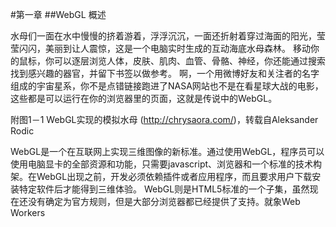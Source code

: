#第一章
##WebGL 概述

水母们一面在水中慢慢的挤着游着，浮浮沉沉，一面还折射着穿过海面的阳光，莹莹闪闪，美丽到让人震惊，这是一个电脑实时生成的互动海底水母森林。
移动你的鼠标，你可以逐层浏览人体，皮肤、肌肉、血管、骨骼、神经，你还能通过搜索找到感兴趣的器官，并留下书签以做参考。
啊，一个用微博好友和关注者的名字组成的宇宙星系，你不是点错链接跑进了NASA网站也不是在看星球大战的电影，这些都是可以运行在你的浏览器里的页面，这就是传说中的WebGL。

附图1－1 WebGL实现的模拟水母 (http://chrysaora.com/)，转载自Aleksander Rodic


WebGL是一个在互联网上实现三维图像的新标准。通过使用WebGL，程序员可以使用电脑显卡的全部资源和功能，只需要javascript、浏览器和一个标准的技术构架。在WebGL出现之前，开发必须依赖插件或者应用程序，而且要求用户下载安装特定软件后才能得到三维体验。
WebGL则是HTML5标准的一个子集，虽然现在还没有确定为官方规则，但是大部分浏览器都已经提供了支持。就象Web Workers 